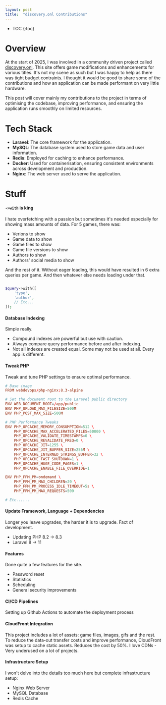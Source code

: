 ```yaml
---
layout: post
title:  "discovery.onl Contributions"
---
```


* TOC
{:toc}

# Overview
At the start of 2025, I was involved in a community driven project called [discovery.onl](https://discovery.onl). This site offers game modifications and enhancements for various titles. It's not my scene as such but I was happy to help as there was tight budget contraints. I thought it would be good to share some of the contributions and how an application can be made performant on very little hardware.

This post will cover mainly my contributions to the project in terms of optimising the codebase, improving performance, and ensuring the application runs smoothly on limited resources.

# Tech Stack
- **Laravel**: The core framework for the application.
- **MySQL**: The database system used to store game data and user information.
- **Redis**: Employed for caching to enhance performance.
- **Docker**: Used for containerisation, ensuring consistent environments across development and production.
- **Nginx**: The web server used to serve the application.

# Stuff
#### `->with` is king
I hate overfetching with a passion but sometimes it's needed especially for showing mass amounts of data. For 5 games, there was: 

- Verions to show
- Game data to show
- Game files to show
- Game file versions to show
- Authors to show
- Authors' social media to show

And the rest of it. Without eager loading, this would have resulted in 6 extra queries per game. And then whatever else needs loading under that. 

```php

$query->with([
    'type',
    'author',
    // Etc...
]);
```

#### Database Indexing
Simple really. 

- Compound indexes are powerful but use with caution.
- Always compare query performance before and after indexing.
- Not all indexes are created equal. Some may not be used at all. Every app is different.

#### Tweak PHP
Tweak and tune PHP settings to ensure optimal performance.

```conf
# Base image
FROM webdevops/php-nginx:8.3-alpine

# Set the document root to the Laravel public directory
ENV WEB_DOCUMENT_ROOT=/app/public
ENV PHP_UPLOAD_MAX_FILESIZE=500M
ENV PHP_POST_MAX_SIZE=500M

# PHP Performance Tweaks
ENV PHP_OPCACHE_MEMORY_CONSUMPTION=512 \
    PHP_OPCACHE_MAX_ACCELERATED_FILES=50000 \
    PHP_OPCACHE_VALIDATE_TIMESTAMPS=0 \
    PHP_OPCACHE_REVALIDATE_FREQ=0 \
    PHP_OPCACHE_JIT=1255 \
    PHP_OPCACHE_JIT_BUFFER_SIZE=256M \
    PHP_OPCACHE_INTERNED_STRINGS_BUFFER=32 \
    PHP_OPCACHE_FAST_SHUTDOWN=1 \
    PHP_OPCACHE_HUGE_CODE_PAGES=1 \
    PHP_OPCACHE_ENABLE_FILE_OVERRIDE=1

ENV PHP_FPM_PM=ondemand \
    PHP_FPM_PM_MAX_CHILDREN=20 \
    PHP_FPM_PM_PROCESS_IDLE_TIMEOUT=5s \
    PHP_FPM_PM_MAX_REQUESTS=500

# Etc......
```

#### Update Framework, Language + Dependencies
Longer you leave upgrades, the harder it is to upgrade. Fact of development.

- Updating PHP 8.2 -> 8.3
- Laravel 8 -> 11

#### Features 
Done quite a few features for the site.

- Password reset
- Statistics
- Scheduling
- General security improvements

#### CI/CD Pipelines
Setting up Github Actions to automate the deployment process

#### CloudFront Integration
This project includes a lot of assets: game files, images, gifs and the rest. To reduce the data-out transfer costs and improve performance, CloudFront was setup to cache static assets. Reduces the cost by 50%. I love CDNs - Very underused on a lot of projects.

#### Infrastructure Setup
I won't delve into the details too much here but complete infrastructure setup:

- Nginx Web Server
- MySQL Database
- Redis Cache